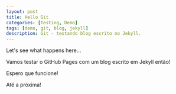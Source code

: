 ```yaml
---
layout: post
title: Hello Git
categories: [Testing, Demo]
tags: [demo, git, blog, jekyll]
description: Git - testando blog escrito no Jekyll.
---
```


Let's see what happens here...

Vamos testar o GitHub Pages com um blog escrito em Jekyll então!

Espero que funcione!

Até a próxima!

